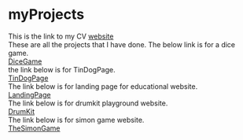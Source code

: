 # myProjects
This is the link to my CV
[website ](https://mayank5112.github.io/myProjects/MyCV/index.Html)<br>
These are all the projects that I have done. 
The below link is for a dice game.<br> 
[DiceGame](https://mayank5112.github.io/myProjects/TheDiceGame/index.html)<br>
the link below is for TinDogPage.<br>
[TinDogPage](https://mayank5112.github.io/myProjects/TInDogPage/index.html)<br>
The link below is for landing page for educational website.<br>
[LandingPage](https://mayank5112.github.io/myProjects/LandingPage/index.html)<br>
The link below is for drumkit playground website.<br>
[DrumKit](https://mayank5112.github.io/myProjects/TheDrumKit/index.html)<br>
The link below is for simon game  website.<br>
[TheSimonGame](https://mayank5112.github.io/myProjects/mysimongame/index.html)<br>
